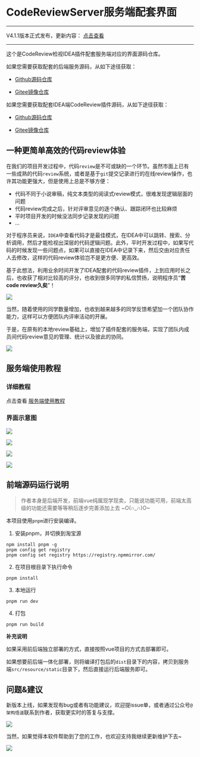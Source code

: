 # CodeReviewServer服务端配套界面

---

V4.1.1版本正式发布，更新内容： [点击查看](https://mp.weixin.qq.com/s/yTR0iTDNGcpzQqvbS7DkjQ)

---


这个是CodeReview检视IDEA插件配套服务端对应的界面源码仓库。

如果您需要获取配套的后端服务源码，从如下途径获取：

- [Github源码仓库](https://github.com/veezean/CodeReviewServer)

- [Gitee镜像仓库](https://gitee.com/veezean/CodeReviewServer)

如果您需要获取配套IDEA端CodeReview插件源码，从如下途径获取：

- [Github源码仓库](https://github.com/veezean/IntellijIDEA-CodeReview-Plugin)

- [Gitee镜像仓库](https://gitee.com/veezean/IntellijIDEA-CodeReview-Plugin)


## 一种更简单高效的代码review体验

在我们的项目开发过程中，代码`review`是不可或缺的一个环节。虽然市面上已有一些成熟的代码`review`系统，或者是基于`git`提交记录进行的在线review操作，也许其功能更强大，但是使用上总是不够方便：

- 代码不同于小说审稿，纯文本类型的阅读式review模式，很难发现逻辑层面的问题
- 代码review完成之后，针对评审意见的逐个确认、跟踪闭环也比较麻烦
- 平时项目开发的时候没法同步记录发现的问题
- ...

对于程序员来说，`IDEA`中查看代码才是最佳模式，在IDEA中可以跳转、搜索、分析调用，然后才能检视出深层的代码逻辑问题。此外，平时开发过程中，如果写代码的时候发现一些问题点，如果可以直接在IDEA中记录下来，然后交由对应责任人去修改，这样的代码review体验岂不是更方便、更高效。

基于此想法，利用业余时间开发了IDEA配套的代码review插件，上到应用时长之后，也收获了相对比较高的评分，也收到很多同学的私信赞扬，说明程序员“**苦code review久矣**”！

![](https://pics.codingcoder.cn/pics/202307222357867.png)

当然，随着使用的同学数量增加，也收到越来越多的同学反馈希望加一个团队协作能力，这样可以方便团队内评审活动的开展。

于是，在原有的本地review基础上，增加了插件配套的服务端，实现了团队内成员间代码review意见的管理、统计以及彼此的协同。

![](https://pics.codingcoder.cn/pics/202307230012353.png)

## 服务端使用教程

### 详细教程

点击查看 [服务端使用教程](https://blog.codingcoder.cn/post/codereviewserverdeploydoc.html)

### 界面示意图

![](https://pics.codingcoder.cn/pics/202307230022440.png)

![](https://pics.codingcoder.cn/pics/202307230022600.png)

![](https://pics.codingcoder.cn/pics/202307230023029.png)

![](https://pics.codingcoder.cn/pics/202307230023684.png)


## 前端源码运行说明

> 作者本身是后端开发，前端vue纯属现学现卖，只能说功能可用，前端太高级的功能还需要等等稍后逐步完善添加上去 ~O(∩_∩)O~

本项目使用`pnpm`进行安装编译。

1. 安装pnpm，并切换到淘宝源

```
npm install pnpm -g
pnpm config get registry
pnpm config set registry https://registry.npmmirror.com/
```

2. 在项目根目录下执行命令

```
pnpm install
```

3. 本地运行

```
pnpm run dev
```

4. 打包

```
pnpm run build
```

**补充说明**

如果采用前后端独立部署的方式，直接按照vue项目的方式去部署即可。

如果想要前后端一体化部署，则将编译打包后的`dist`目录下的内容，拷贝到服务端`src/resource/static`目录下，然后直接运行后端服务即可。


## 问题&建议

新版本上线，如果发现有bug或者有功能建议，欢迎提issue单，或者通过公众号`@架构悟道`联系到作者，获取更实时的答复与支撑。

![](https://pics.codingcoder.cn/pics/202307232025965.png)

当然，如果觉得本软件帮助到了您的工作，也欢迎支持我继续更新维护下去~

![](https://pics.codingcoder.cn/pics/202307231540263.png)
